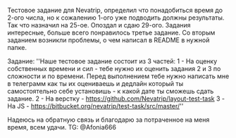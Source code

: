Тестовое задание для Nevatrip, определил что понадобиться время до 2-ого числа, но к сожалению 1-ого уже подводить должны результаты. Так что назначил на 25-ое. Опоздал и сдаю 29-ого. Задания интересные, больше всего понравилось третье задание. Со вторым заданием возникли проблемы, о чем написал в README в нужной папке.

Задание:
''Наше тестовое задание состоит из 3 частей:
1 - На оценку собственных времени и сил - тебе нужно их оценить задания 2 и 3 по сложности и по времени. Перед выполнением тебе нужно написать мне в телеграмм как ты их оцениваешь и дедлайн который ты самостоятельно себе установишь - к какой дате ты сможешь сдать задание.
2 - На верстку - https://github.com/Nevatrip/layout-test-task
3 - На JS - https://bitbucket.org/nevatrip/test-task/src/master/''

Надеюсь на обратную связь и благодарю за потраченное на меня время, всем удачи. TG: @Afonia666
